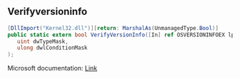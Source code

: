 ## Verifyversioninfo

```csharp
[DllImport("Kernel32.dll")][return: MarshalAs(UnmanagedType.Bool)]
public static extern bool VerifyVersionInfo([In] ref OSVERSIONINFOEX lpVersionInfo,
   uint dwTypeMask,
   ulong dwlConditionMask
);
```

Microsoft documentation: [Link](https://docs.microsoft.com/en-us/windows/win32/api/winbase/nf-winbase-verifyversioninfow)
